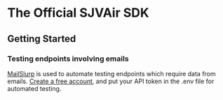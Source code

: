 # The Official SJVAir SDK

## Getting Started

### Testing endpoints involving emails

[MailSlurp](https://docs.mailslurp.com/) is used to automate testing endpoints
which require data from emails.
[Create a free account](https://app.mailslurp.com/sign-up/), and put your API
token in the .env file for automated testing.

